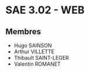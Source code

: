 # SAE 3.02 - WEB

## Membres
- Hugo SAINSON
- Arthur VILLETTE
- Thibault SAINT-LEGER
- Valentin ROMANET